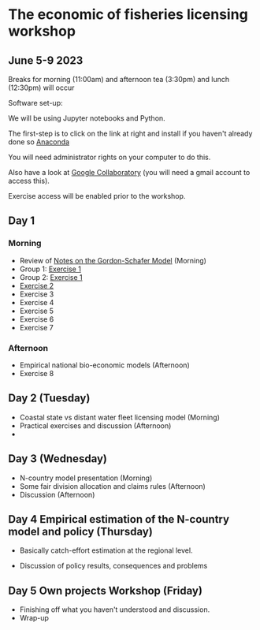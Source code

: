 # The economic of fisheries licensing workshop 
## June 5-9 2023

Breaks for morning (11:00am) and afternoon tea (3:30pm) and lunch (12:30pm) will occur

Software set-up:

We will be using Jupyter notebooks and Python.

The first-step is to click on the link at right and install if you haven't already done so [Anaconda](https://www.anaconda.com/download/)

You will need administrator rights on your computer to do this.

Also have a look at [Google Collaboratory](https://colab.research.google.com/) (you will need a gmail account to access this).

Exercise access will be enabled prior to the workshop.

## Day 1

### Morning

- Review of [Notes on the Gordon-Schafer Model](https://github.com/fdd-eiu/afew/blob/main/notes-gordon-schaefer.pdf) (Morning)
- Group 1: [Exercise 1](https://colab.research.google.com/drive/1nAZzOBbcJJpLnCGZwRA_QY-DtRvNYxLo?usp=sharing)
- Group 2: [Exercise 1](https://nbviewer.org/github/fdd-eiu/afew/blob/main/afew-notebook-1.ipynb)
- [Exercise 2](https://colab.research.google.com/drive/1Whcl_O0Wf4eFO94iRNn5VJbzNF89MlUb?usp=sharing)
- Exercise 3
- Exercise 4
- Exercise 5
- Exercise 6
- Exercise 7

### Afternoon

- Empirical national bio-economic models (Afternoon)
- Exercise 8

## Day 2 (Tuesday)

- Coastal state vs distant water fleet licensing model (Morning)
- Practical exercises and discussion (Afternoon)
- 

## Day 3 (Wednesday)

- N-country model presentation (Morning)
- Some fair division allocation and claims rules (Afternoon)
- Discussion (Afternoon)

## Day 4 Empirical estimation of the N-country model and policy (Thursday)

- Basically catch-effort estimation at the regional level.

- Discussion of policy results, consequences and problems

## Day 5 Own projects Workshop (Friday)

- Finishing off what you haven't understood and discussion.
- Wrap-up

